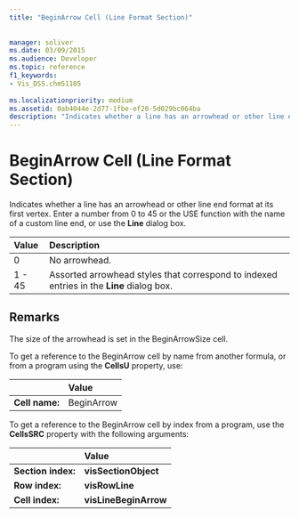 ```yaml
---
title: "BeginArrow Cell (Line Format Section)"
 
 
manager: soliver
ms.date: 03/09/2015
ms.audience: Developer
ms.topic: reference
f1_keywords:
- Vis_DSS.chm51105
 
ms.localizationpriority: medium
ms.assetid: 0ab4044e-2d77-1fbe-ef20-5d029bc064ba
description: "Indicates whether a line has an arrowhead or other line end format at its first vertex. Enter a number from 0 to 45 or the USE function with the name of a custom line end, or use the Line dialog box."
---
```


# BeginArrow Cell (Line Format Section)

Indicates whether a line has an arrowhead or other line end format at its first vertex. Enter a number from 0 to 45 or the USE function with the name of a custom line end, or use the **Line** dialog box. 
  
|**Value**|**Description**|
|:-----|:-----|
| 0  <br/> | No arrowhead. |
| 1 - 45  <br/> | Assorted arrowhead styles that correspond to indexed entries in the **Line** dialog box. |
   
## Remarks

The size of the arrowhead is set in the BeginArrowSize cell.
  
To get a reference to the BeginArrow cell by name from another formula, or from a program using the **CellsU** property, use: 
  
||Value |
|:-----|:-----|
| **Cell name:**  <br/> | BeginArrow  <br/> |
   
To get a reference to the BeginArrow cell by index from a program, use the **CellsSRC** property with the following arguments: 
  
||Value |
|:-----|:-----|
| **Section index:**  <br/> |**visSectionObject** <br/> |
| **Row index:**  <br/> |**visRowLine** <br/> |
| **Cell index:**  <br/> |**visLineBeginArrow** <br/> |
   

